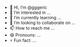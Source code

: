 - 👋 Hi, I’m @gggeric
- 👀 I’m interested in ...
- 🌱 I’m currently learning ...
- 💞️ I’m looking to collaborate on ...
- 📫 How to reach me ...
- 😄 Pronouns: ...
- ⚡ Fun fact: ...

<!---
gggeric/gggeric is a ✨ special ✨ repository because its `README.md` (this file) appears on your GitHub profile.
You can click the Preview link to take a look at your changes.
--->
